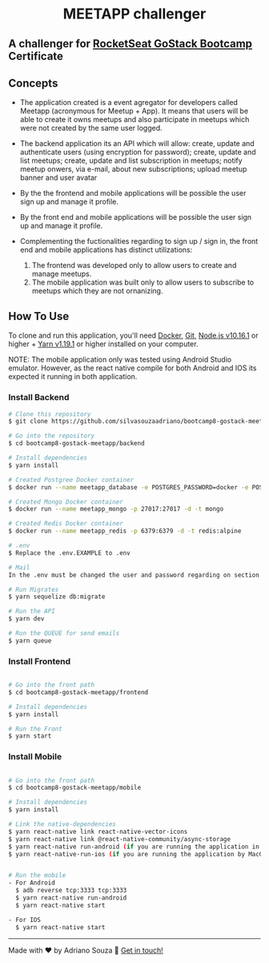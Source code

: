 <h1 align="center">
    MEETAPP challenger
</h1>


## A challenger for [RocketSeat GoStack Bootcamp](https://rocketseat.com.br/bootcamp) Certificate


## Concepts

- The application created is a event agregator for developers called Meetapp (acronymous for Meetup + App). It means that users will be able to create it owns meetups and also participate in meetups which were not created by the same user logged.
- The backend application its an API which will allow: create, update and authenticate users (using encryption for password); create, update and list meetups; create, update and list subscription in meetups; notify meetup onwers, via e-mail, about new subscriptions; upload meetup banner and user avatar
- By the the frontend and mobile applications will be possible the user sign up and manage it profile.
- By the front end and mobile applications will be possible the user sign up and manage it profile.
- Complementing the fuctionalities regarding to sign up / sign in, the front end and mobile applications has distinct utilizations:

  1) The frontend was developed only to allow users to create and manage meetups.
  2) The mobile application was built only to allow users to subscribe to meetups which they are not ornanizing.


## How To Use

To clone and run this application, you'll need [Docker](https://docs.docker.com/),  [Git](https://git-scm.com), [Node.js v10.16.1](https://nodejs.org/en/) or higher + [Yarn v1.19.1](https://yarnpkg.com/lang/en/) or higher installed on your computer. 

NOTE: The mobile application only was tested using Android Studio emulator. However, as the react native compile for both Android and IOS its expected it running in both application.

### Install Backend
```bash
# Clone this repository
$ git clone https://github.com/silvasouzaadriano/bootcamp8-gostack-meetapp

# Go into the repository
$ cd bootcamp8-gostack-meetapp/backend

# Install dependencies
$ yarn install

# Created Postgree Docker container
$ docker run --name meetapp_database -e POSTGRES_PASSWORD=docker -e POSTGRES_DB=meetapp -p 5432:5432 -d postgres

# Created Mongo Docker container
$ docker run --name meetapp_mongo -p 27017:27017 -d -t mongo

# Created Redis Docker container
$ docker run --name meetapp_redis -p 6379:6379 -d -t redis:alpine

# .env
$ Replace the .env.EXAMPLE to .env

# Mail
In the .env must be changed the user and password regarding on section mail according to created on https://mailtrap.io. Note that this approach was used to simulate the email sending regarding to notifications. The suggestion is to Log in the Mailtrap and create an Inbox called Meetapp then access the inbox created for get the credencials which must be used on on .env, section Mail.

# Run Migrates
$ yarn sequelize db:migrate

# Run the API
$ yarn dev

# Run the QUEUE for send emails
$ yarn queue
```

### Install Frontend
```bash

# Go into the front path
$ cd bootcamp8-gostack-meetapp/frontend

# Install dependencies
$ yarn install

# Run the Front
$ yarn start
```

### Install Mobile
```bash

# Go into the front path
$ cd bootcamp8-gostack-meetapp/mobile

# Install dependencies
$ yarn install

# Link the native-dependencies
$ yarn react-native link react-native-vector-icons
$ yarn react-native link @react-native-community/async-storage
$ yarn react-native run-android (if you are running the application in the Android Studio) OR
$ yarn react-native-run-ios (if you are running the application by MacOS) 


# Run the mobile
- For Android
  $ adb reverse tcp:3333 tcp:3333
  $ yarn react-native run-android
  $ yarn react-native start

- For IOS
  $ yarn react-native start
```

---

Made with ♥ by Adriano Souza :wave: [Get in touch!](https://www.linkedin.com/in/adriano-souza-9b1a1b11)


